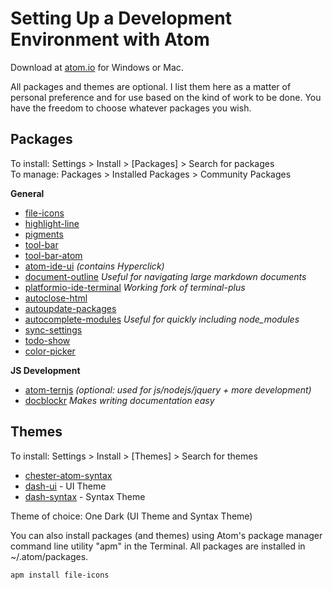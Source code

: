 # Setting Up a Development Environment with Atom

Download at [atom.io](http://atom.io) for Windows or Mac.

All packages and themes are optional. I list them here as a matter of personal preference and for use based on the kind of work to be done. You have the freedom to choose whatever packages you wish.

## Packages

To install: Settings > Install > [Packages] > Search for packages<br>
To manage: Packages > Installed Packages > Community Packages

**General**

* [file-icons](https://atom.io/packages/file-icons)
* [highlight-line](https://atom.io/packages/highlight-line)
* [pigments](https://atom.io/packages/pigments)
* [tool-bar](https://atom.io/packages/tool-bar)
* [tool-bar-atom](https://atom.io/packages/tool-bar-atom)
* [atom-ide-ui](https://atom.io/packages/atom-ide-ui) _(contains Hyperclick)_
* [document-outline](https://atom.io/packages/document-outline) _Useful for navigating large markdown documents_
* [platformio-ide-terminal](https://atom.io/packages/platformio-ide-terminal) _Working fork of terminal-plus_
* [autoclose-html](https://atom.io/packages/autoclose-html)
* [autoupdate-packages](https://atom.io/packages/auto-update-packages)
* [autocomplete-modules](https://atom.io/packages/autocomplete-modules) _Useful for quickly including node_modules_
* [sync-settings](https://atom.io/packages/sync-settings)
* [todo-show](https://atom.io/packages/todo-show)
* [color-picker](https://atom.io/packages/color-picker)

**JS Development**

* [atom-ternjs](https://atom.io/packages/atom-ternjs) _(optional: used for js/nodejs/jquery + more development)_
* [docblockr](https://atom.io/packages/docblockr) _Makes writing documentation easy_

## Themes

To install: Settings > Install > [Themes] > Search for themes<br>

* [chester-atom-syntax](https://atom.io/themes/chester-atom-syntax)
* [dash-ui](https://atom.io/themes/dash-ui) - UI Theme
* [dash-syntax](https://atom.io/themes/dash-syntax) - Syntax Theme

Theme of choice: One Dark (UI Theme and Syntax Theme)

You can also install packages (and themes) using Atom's package manager command line utility "apm" in the Terminal. All packages are installed in ~/.atom/packages.

``apm install file-icons``